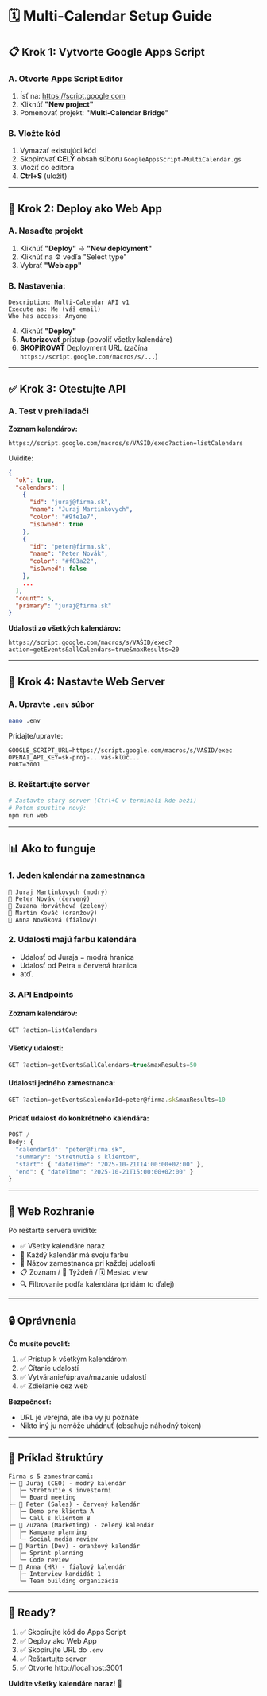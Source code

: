 # 🗓️ Multi-Calendar Setup Guide

## 📋 Krok 1: Vytvorte Google Apps Script

### A. Otvorte Apps Script Editor
1. Ísť na: https://script.google.com
2. Kliknúť **"New project"**
3. Pomenovať projekt: **"Multi-Calendar Bridge"**

### B. Vložte kód
1. Vymazať existujúci kód
2. Skopírovať **CELÝ** obsah súboru `GoogleAppsScript-MultiCalendar.gs`
3. Vložiť do editora
4. **Ctrl+S** (uložiť)

---

## 🚀 Krok 2: Deploy ako Web App

### A. Nasaďte projekt
1. Kliknúť **"Deploy"** → **"New deployment"**
2. Kliknúť na ⚙️ vedľa "Select type"
3. Vybrať **"Web app"**

### B. Nastavenia:
```
Description: Multi-Calendar API v1
Execute as: Me (váš email)
Who has access: Anyone
```

4. Kliknúť **"Deploy"**
5. **Autorizovať** prístup (povoliť všetky kalendáre)
6. **SKOPÍROVAŤ** Deployment URL (začína `https://script.google.com/macros/s/...`)

---

## ✅ Krok 3: Otestujte API

### A. Test v prehliadači

**Zoznam kalendárov:**
```
https://script.google.com/macros/s/VAŠID/exec?action=listCalendars
```

Uvidíte:
```json
{
  "ok": true,
  "calendars": [
    {
      "id": "juraj@firma.sk",
      "name": "Juraj Martinkovych",
      "color": "#9fe1e7",
      "isOwned": true
    },
    {
      "id": "peter@firma.sk", 
      "name": "Peter Novák",
      "color": "#f83a22",
      "isOwned": false
    },
    ...
  ],
  "count": 5,
  "primary": "juraj@firma.sk"
}
```

**Udalosti zo všetkých kalendárov:**
```
https://script.google.com/macros/s/VAŠID/exec?action=getEvents&allCalendars=true&maxResults=20
```

---

## 🎯 Krok 4: Nastavte Web Server

### A. Upravte `.env` súbor

```bash
nano .env
```

Pridajte/upravte:
```
GOOGLE_SCRIPT_URL=https://script.google.com/macros/s/VAŠID/exec
OPENAI_API_KEY=sk-proj-...váš-kľúč...
PORT=3001
```

### B. Reštartujte server

```bash
# Zastavte starý server (Ctrl+C v termináli kde beží)
# Potom spustite nový:
npm run web
```

---

## 📊 Ako to funguje

### 1. **Jeden kalendár na zamestnanca**
```
📅 Juraj Martinkovych (modrý)
📅 Peter Novák (červený)  
📅 Zuzana Horváthová (zelený)
📅 Martin Kováč (oranžový)
📅 Anna Nováková (fialový)
```

### 2. **Udalosti majú farbu kalendára**
- Udalosť od Juraja = modrá hranica
- Udalosť od Petra = červená hranica
- atď.

### 3. **API Endpoints**

#### Zoznam kalendárov:
```javascript
GET ?action=listCalendars
```

#### Všetky udalosti:
```javascript
GET ?action=getEvents&allCalendars=true&maxResults=50
```

#### Udalosti jedného zamestnanca:
```javascript
GET ?action=getEvents&calendarId=peter@firma.sk&maxResults=10
```

#### Pridať udalosť do konkrétneho kalendára:
```javascript
POST /
Body: {
  "calendarId": "peter@firma.sk",
  "summary": "Stretnutie s klientom",
  "start": { "dateTime": "2025-10-21T14:00:00+02:00" },
  "end": { "dateTime": "2025-10-21T15:00:00+02:00" }
}
```

---

## 🎨 Web Rozhranie

Po reštarte servera uvidíte:
- ✅ Všetky kalendáre naraz
- 🎨 Každý kalendár má svoju farbu
- 👤 Názov zamestnanca pri každej udalosti
- 📋 Zoznam / 📅 Týždeň / 🗓️ Mesiac view
- 🔍 Filtrovanie podľa kalendára (pridám to ďalej)

---

## 🔒 Oprávnenia

**Čo musíte povoliť:**
1. ✅ Prístup k všetkým kalendárom
2. ✅ Čítanie udalostí
3. ✅ Vytváranie/úprava/mazanie udalostí
4. ✅ Zdieľanie cez web

**Bezpečnosť:**
- URL je verejná, ale iba vy ju poznáte
- Nikto iný ju nemôže uhádnuť (obsahuje náhodný token)

---

## 📱 Príklad štruktúry

```
Firma s 5 zamestnancami:
├─ 📅 Juraj (CEO) - modrý kalendár
│  ├─ Stretnutie s investormi
│  └─ Board meeting
├─ 📅 Peter (Sales) - červený kalendár  
│  ├─ Demo pre klienta A
│  └─ Call s klientom B
├─ 📅 Zuzana (Marketing) - zelený kalendár
│  ├─ Kampane planning
│  └─ Social media review
├─ 📅 Martin (Dev) - oranžový kalendár
│  ├─ Sprint planning
│  └─ Code review
└─ 📅 Anna (HR) - fialový kalendár
   ├─ Interview kandidát 1
   └─ Team building organizácia
```

---

## 🚀 Ready?

1. ✅ Skopírujte kód do Apps Script
2. ✅ Deploy ako Web App
3. ✅ Skopírujte URL do `.env`
4. ✅ Reštartujte server
5. ✅ Otvorte http://localhost:3001

**Uvidíte všetky kalendáre naraz!** 🎉

